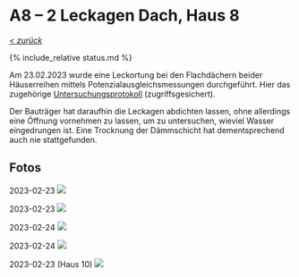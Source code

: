 # A8 &ndash; 2 Leckagen Dach, Haus 8

_[&lt; zurück](../../index.md)_

{% include_relative status.md %}

Am 23.02.2023 wurde eine Leckortung bei den Flachdächern beider Häuserreihen
mittels Potenzialausgleichsmessungen durchgeführt.
Hier das zugehörige [Untersuchungsprotokoll] (zugriffsgesichert).

Der Bauträger hat daraufhin die Leckagen abdichten lassen, ohne allerdings
eine Öffnung vornehmen zu lassen, um zu untersuchen, wieviel Wasser eingedrungen ist.
Eine Trocknung der Dämmschicht hat dementsprechend auch nie stattgefunden.

## Fotos

2023-02-23
![](20230223_134627_small.jpg)

2023-02-23
![](20230223_143114_small.jpg)

2023-02-24
![](20230224_101121_small.jpg)

2023-02-24
![](20230224_101429_small.jpg)

<!-- Haus 10? -->
2023-02-23 (Haus 10)
![](20230223_115709_small.jpg)

[Untersuchungsprotokoll]: https://drive.google.com/drive/folders/1Bhk95p84AaMtnwnOoj_zFdLu95Lqjsnd?usp=drive_link
